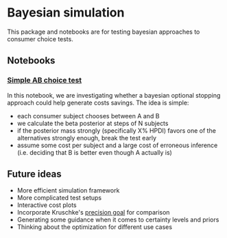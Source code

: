 # Bayesian simulation

This package and notebooks are for testing bayesian approaches to consumer choice tests.

## Notebooks
### [Simple AB choice test](notebooks/bayesian_simulation.ipynb)
In this notebook, we are investigating whether a bayesian optional stopping approach could 
help generate costs savings. The idea is simple:
* each consumer subject chooses between A and B
* we calculate the beta posterior at steps of N subjects
* if the posterior mass strongly (specifically X% HPDI) favors
one of the alternatives strongly enough, break the test early
* assume some cost per subject and a large cost of erroneous inference 
(i.e. deciding that B is better even though A actually is) 

## Future ideas
* More efficient simulation framework
* More complicated test setups
* Interactive cost plots
* Incorporate Kruschke's 
[precision goal](http://doingbayesiandataanalysis.blogspot.com/2013/11/optional-stopping-in-data-collection-p.html?m=1) 
for comparison
* Generating some guidance when it comes to certainty levels and priors
* Thinking about the optimization for different use cases
